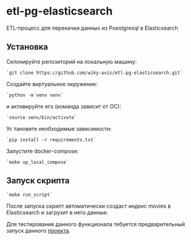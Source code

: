 # etl-pg-elasticsearch

ETL-процесс для перекачки данных из Poestgresql в Elasticsearch

## Установка

Склонируйте репозиторий на локальную машину:

    `git clone https://github.com/wiky-avis/etl-pg-elasticsearch.git`

Создайте виртуальное окружение:

    `python -m venv venv`

и активируйте его (команда зависит от ОС):

    `source venv/bin/activate`

Ус тановите необходимые зависимости:

    `pip install -r requirements.txt`

Запустите docker-compose:

    `make up_local_compose`

## Запуск скрипта

    `make run_script`

После запуска скрипт автоматически создаст индекс movies в Elasticsearch и загрузит в него данные.

Для тестирования данного функционала тебуется предварительный запуск данного [проекта](https://github.com/wiky-avis/movies_admin_panel).
